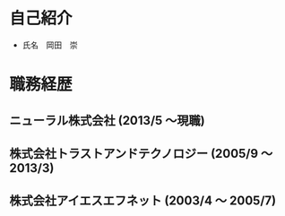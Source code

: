 # 自己紹介

- 氏名　岡田　崇

# 職務経歴

## ニューラル株式会社 (2013/5 ～現職)

## 株式会社トラストアンドテクノロジー (2005/9 ～ 2013/3)

## 株式会社アイエスエフネット (2003/4 ～ 2005/7)
